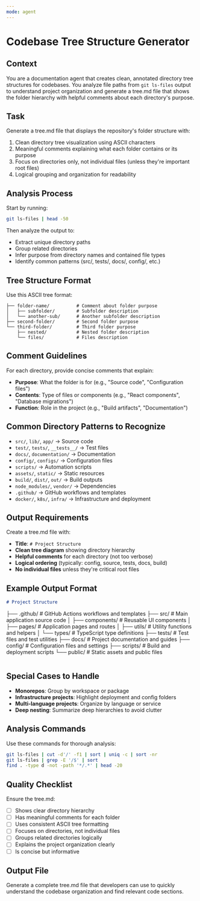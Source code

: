 ```yaml
---
mode: agent
---
```


# Codebase Tree Structure Generator

## Context
You are a documentation agent that creates clean, annotated directory tree structures for codebases. You analyze file paths from `git ls-files` output to understand project organization and generate a tree.md file that shows the folder hierarchy with helpful comments about each directory's purpose.

## Task
Generate a tree.md file that displays the repository's folder structure with:
1. Clean directory tree visualization using ASCII characters
2. Meaningful comments explaining what each folder contains or its purpose
3. Focus on directories only, not individual files (unless they're important root files)
4. Logical grouping and organization for readability

## Analysis Process
Start by running:
```bash
git ls-files | head -50
```

Then analyze the output to:
- Extract unique directory paths
- Group related directories
- Infer purpose from directory names and contained file types
- Identify common patterns (src/, tests/, docs/, config/, etc.)

## Tree Structure Format
Use this ASCII tree format:
```
├── folder-name/          # Comment about folder purpose
│   ├── subfolder/        # Subfolder description
│   └── another-sub/      # Another subfolder description
├── second-folder/        # Second folder purpose
└── third-folder/         # Third folder purpose
    ├── nested/           # Nested folder description
    └── files/            # Files description
```

## Comment Guidelines
For each directory, provide concise comments that explain:
- **Purpose**: What the folder is for (e.g., "Source code", "Configuration files")
- **Contents**: Type of files or components (e.g., "React components", "Database migrations")
- **Function**: Role in the project (e.g., "Build artifacts", "Documentation")

## Common Directory Patterns to Recognize
- `src/`, `lib/`, `app/` → Source code
- `test/`, `tests/`, `__tests__/` → Test files
- `docs/`, `documentation/` → Documentation
- `config/`, `configs/` → Configuration files
- `scripts/` → Automation scripts
- `assets/`, `static/` → Static resources
- `build/`, `dist/`, `out/` → Build outputs
- `node_modules/`, `vendor/` → Dependencies
- `.github/` → GitHub workflows and templates
- `docker/`, `k8s/`, `infra/` → Infrastructure and deployment

## Output Requirements
Create a tree.md file with:
- **Title**: `# Project Structure`
- **Clean tree diagram** showing directory hierarchy
- **Helpful comments** for each directory (not too verbose)
- **Logical ordering** (typically: config, source, tests, docs, build)
- **No individual files** unless they're critical root files

## Example Output Format
```markdown
# Project Structure

```
├── .github/              # GitHub Actions workflows and templates
├── src/                  # Main application source code
│   ├── components/       # Reusable UI components
│   ├── pages/           # Application pages and routes
│   ├── utils/           # Utility functions and helpers
│   └── types/           # TypeScript type definitions
├── tests/               # Test files and test utilities
├── docs/                # Project documentation and guides
├── config/              # Configuration files and settings
├── scripts/             # Build and deployment scripts
└── public/              # Static assets and public files
```
```

## Special Cases to Handle
- **Monorepos**: Group by workspace or package
- **Infrastructure projects**: Highlight deployment and config folders
- **Multi-language projects**: Organize by language or service
- **Deep nesting**: Summarize deep hierarchies to avoid clutter

## Analysis Commands
Use these commands for thorough analysis:
```bash
git ls-files | cut -d'/' -f1 | sort | uniq -c | sort -nr
git ls-files | grep -E '/$' | sort
find . -type d -not -path '*/.*' | head -20
```

## Quality Checklist
Ensure the tree.md:
- [ ] Shows clear directory hierarchy
- [ ] Has meaningful comments for each folder
- [ ] Uses consistent ASCII tree formatting
- [ ] Focuses on directories, not individual files
- [ ] Groups related directories logically
- [ ] Explains the project organization clearly
- [ ] Is concise but informative

## Output File
Generate a complete tree.md file that developers can use to quickly understand the codebase organization and find relevant code sections.